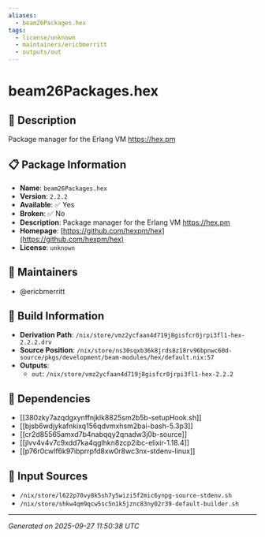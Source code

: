 ```yaml
---
aliases:
  - beam26Packages.hex
tags:
  - license/unknown
  - maintainers/ericbmerritt
  - outputs/out
---
```


# beam26Packages.hex

## 📝 Description

Package manager for the Erlang VM https://hex.pm

## 📋 Package Information

- **Name**: `beam26Packages.hex`
- **Version**: `2.2.2`
- **Available**: ✅ Yes
- **Broken**: ✅ No
- **Description**: Package manager for the Erlang VM https://hex.pm
- **Homepage**: [https://github.com/hexpm/hex](https://github.com/hexpm/hex)
- **License**: `unknown`
## 👥 Maintainers

- @ericbmerritt


## 🔧 Build Information

- **Derivation Path**: `/nix/store/vmz2ycfaan4d719j8gisfcr0jrpi3fl1-hex-2.2.2.drv`
- **Source Position**: `/nix/store/ns30sqxb36k8jrds8z18rv96bpnwc60d-source/pkgs/development/beam-modules/hex/default.nix:57`
- **Outputs**:
  - `out`:  `/nix/store/vmz2ycfaan4d719j8gisfcr0jrpi3fl1-hex-2.2.2`

## 🔗 Dependencies

- [[380zky7azqdgxynffnjklk8825sm2b5b-setupHook.sh]]
- [[bjsb6wdjykafnkixq156qdvmxhsm2bai-bash-5.3p3]]
- [[cr2d85565amxd7b4nabqqy2qnadw3j0b-source]]
- [[jlvv4v4v7c9xdd7ka4qglhkn8zcp2ibc-elixir-1.18.4]]
- [[p76r0cwlf6k97ibprrpfd8xw0r8wc3nx-stdenv-linux]]

## 📁 Input Sources

- `/nix/store/l622p70vy8k5sh7y5wizi5f2mic6ynpg-source-stdenv.sh`
- `/nix/store/shkw4qm9qcw5sc5n1k5jznc83ny02r39-default-builder.sh`

---
*Generated on 2025-09-27 11:50:38 UTC*
